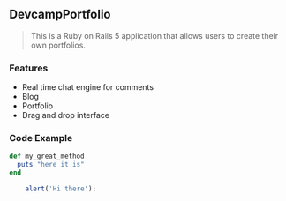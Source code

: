 ## DevcampPortfolio ##

> This is a Ruby on Rails 5 application that allows users to create their own portfolios.

### Features

- Real time chat engine for comments
- Blog
- Portfolio
- Drag and drop interface

### Code Example

```ruby
def my_great_method
  puts "here it is"
end
```

```javascript
    alert('Hi there');
```

<!--- Old README contents will be removed from being displayed.
- Creating this repository to follow along the contents of Jordan Hudgen's course, Professional-rails-5-development-course
on Udemy.
    - The course is here, https://www.udemy.com/professional-rails-5-development-course/

* Ruby version
    - I am using ruby 2.3.1 for this.

* System dependencies
    - I am running Ubuntu 16.04 LTS 64-bit.

* Database creation
    - This Rails app uses the rails db:create command to generate both a development and test PostgreSQL database.

* Database initialization
    - Data initialized will have to be done via the db/seeds.rb file. At this point data has not been bootstrapped yet.

* How to run the test suite
    - Although not ideal, this course does not focus on using tests and used the -T flag to ignore creating tests.

* Services (job queues, cache servers, search engines, etc.)
    - For now this is not applicable.

* Deployment instructions
    - Later on this will be deployed to Heroku, for now this repo does not deploy to a remote web server.
--->
